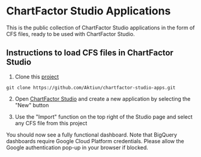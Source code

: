 # ChartFactor Studio Applications

This is the public collection of ChartFactor Studio applications in the form of CFS files, ready to be used with ChartFactor Studio.

## Instructions to load CFS files in ChartFactor Studio

1. Clone this [project](https://github.com/Aktiun/chartfactor-studio-apps.git)

`git clone https://github.com/Aktiun/chartfactor-studio-apps.git`

2. Open [ChartFactor Studio](https://chartfactor.com/studio/) and create a new application by selecting the "New" button

3. Use the "Import" function on the top right of the Studio page and select any CFS file from this project

You should now see a fully functional dashboard.  Note that BigQuery dashboards require Google Cloud Platform credentials.  Please allow the Google authentication pop-up in your browser if blocked.
